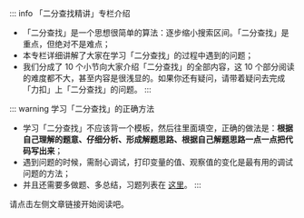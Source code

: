 ::: info 「二分查找精讲」专栏介绍

- 「二分查找」是一个思想很简单的算法：逐步缩小搜索区间。「二分查找」是重点，但绝对不是难点；
- 本专栏详细讲解了大家在学习「二分查找」的过程中遇到的问题；
- 我们分成了 10 个小节向大家介绍「二分查找」的全部内容，这 10 个部分阅读的难度都不大，甚至内容是很浅显的。如果你还有疑问，请带着疑问去完成「力扣」上「二分查找」的问题。
  :::

::: warning 学习「二分查找」的正确方法

- 学习「二分查找」不应该背一个模板，然后往里面填空，正确的做法是：**根据自己理解的题意、仔细分析、形成解题思路、根据自己解题思路一点一点把代码写出来**；
- 遇到问题的时候，需耐心调试，打印变量的值、观察值的变化是最有用的调试问题的方法；
- 并且还需要多做题、多总结，习题列表在 [这里](https://suanfa8.com/algorithm-basic/binary-search/intro/)。
  :::

请点击左侧文章链接开始阅读吧。
